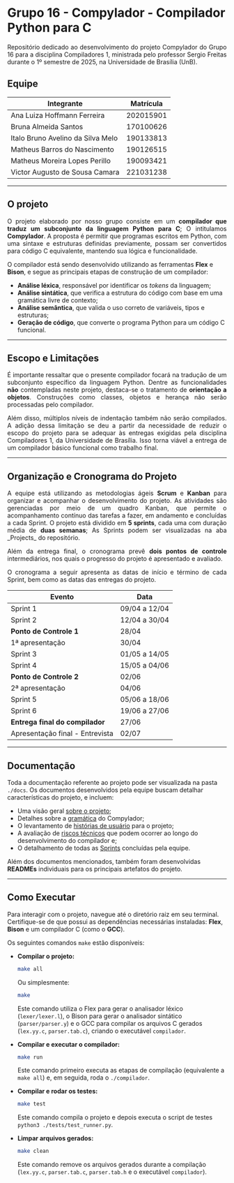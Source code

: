 # Grupo 16 - Compylador - Compilador Python para C

<p align = "justify">Repositório dedicado ao desenvolvimento do projeto Compylador do Grupo 16 para a disciplina Compiladores 1, ministrada pelo professor Sergio Freitas durante o 1º semestre de 2025, na Universidade de Brasília (UnB).</p>

## Equipe
|Integrante|Matrícula|
|----------|---------|
|Ana Luiza Hoffmann Ferreira|202015901|
|Bruna Almeida Santos|170100626|
|Italo Bruno Avelino da Silva Melo|190133813|
|Matheus Barros do Nascimento|190126515|
|Matheus Moreira Lopes Perillo|190093421|
|Victor Augusto de Sousa Camara|221031238|

---
## O projeto

<p align = "justify">O projeto elaborado por nosso grupo consiste em um <b>compilador que traduz um subconjunto da linguagem Python para C</b>; O intitulamos <b>Compylador</b>. A proposta é permitir que programas escritos em Python, com uma sintaxe e estruturas definidas previamente, possam ser convertidos para código C equivalente, mantendo sua lógica e funcionalidade.</p>

O compilador está sendo desenvolvido utilizando as ferramentas **Flex** e **Bison**, e segue as principais etapas de construção de um compilador:
- **Análise léxica**, responsável por identificar os *tokens* da linguagem;
- **Análise sintática**, que verifica a estrutura do código com base em uma gramática livre de contexto;
- **Análise semântica**, que valida o uso correto de variáveis, tipos e estruturas;
- **Geração de código**, que converte o programa Python para um código C funcional.

---
## Escopo e Limitações
<p align = "justify">É importante ressaltar que o presente compilador focará na tradução de um subconjunto específico da linguagem Python. Dentre as funcionalidades <b>não</b> contempladas neste projeto, destaca-se o tratamento de <b>orientação a objetos</b>. Construções como classes, objetos e herança não serão processadas pelo compilador.</p>

<p align = "justify">Além disso, múltiplos níveis de indentação também não serão compilados. A adição dessa limitação se deu a partir da necessidade de reduzir o escopo do projeto para se adequar às entregas exigidas pela disciplina Compiladores 1, da Universidade de Brasília. Isso torna viável a entrega de um compilador básico funcional como trabalho final.</p>

---
## Organização e Cronograma do Projeto

<p align = "justify">A equipe está utilizando as metodologias ágeis <b>Scrum</b> e <b>Kanban</b> para organizar e acompanhar o desenvolvimento do projeto. As atividades são gerenciadas por meio de um quadro Kanban, que permite o acompanhamento contínuo das tarefas a fazer, em andamento e concluídas a cada Sprint. O projeto está dividido em <b>5 sprints</b>, cada uma com duração média de <b>duas semanas</b>; As Sprints podem ser visualizadas na aba _Projects_ do repositório.</p>

<p align = "justify">Além da entrega final, o cronograma prevê <b>dois pontos de controle</b> intermediários, nos quais o progresso do projeto é apresentado e avaliado.</p>

<p align = "justify">O cronograma a seguir apresenta as datas de início e término de cada Sprint, bem como as datas das entregas do projeto.</p>

|Evento|Data|
|------|----|
|Sprint 1|09/04 a 12/04|
|Sprint 2|12/04 a 30/04|
|**Ponto de Controle 1**|28/04|
|1ª apresentação|30/04|
|Sprint 3|01/05 a 14/05|
|Sprint 4|15/05 a 04/06|
|**Ponto de Controle 2**|02/06|
|2ª apresentação|04/06|
|Sprint 5|05/06 a 18/06|
|Sprint 6|19/06 a 27/06|
|**Entrega final do compilador**|27/06|
|Apresentação final - Entrevista|02/07|

---
## Documentação

Toda a documentação referente ao projeto pode ser visualizada na pasta `./docs`. Os documentos desenvolvidos pela equipe buscam detalhar características do projeto, e incluem:

* Uma visão geral [sobre o projeto](https://github.com/brunaalmeidasantos/G16-compiladores-projeto/blob/main/docs/sobre_o_projeto.md);
* Detalhes sobre a [gramática](https://github.com/brunaalmeidasantos/G16-compiladores-projeto/blob/main/docs/gramatica.md) do Compylador;
* O levantamento de [histórias de usuário](https://github.com/brunaalmeidasantos/G16-compiladores-projeto/blob/main/docs/historias_usuario.md) para o projeto;
* A avaliação de [riscos técnicos]() que podem ocorrer ao longo do desenvolvimento do compilador e;
* O detalhamento de todas as [Sprints](https://github.com/brunaalmeidasantos/G16-compiladores-projeto/blob/main/docs/sprints.md) concluídas pela equipe.

Além dos documentos mencionados, também foram desenvolvidas **READMEs** individuais para os principais artefatos do projeto.

---
## Como Executar

Para interagir com o projeto, navegue até o diretório raiz em seu terminal. Certifique-se de que possui as dependências necessárias instaladas: **Flex**, **Bison** e um compilador C (como o **GCC**).

Os seguintes comandos `make` estão disponíveis:

* **Compilar o projeto:**
    ```bash
    make all
    ```
    Ou simplesmente:
    ```bash
    make
    ```
    Este comando utiliza o Flex para gerar o analisador léxico (`lexer/lexer.l`), o Bison para gerar o analisador sintático (`parser/parser.y`) e o GCC para compilar os arquivos C gerados (`lex.yy.c`, `parser.tab.c`), criando o executável `compilador`.

* **Compilar e executar o compilador:**
    ```bash
    make run
    ```
    Este comando primeiro executa as etapas de compilação (equivalente a `make all`) e, em seguida, roda o `./compilador`.

* **Compilar e rodar os testes:**
    ```bash
    make test
    ```
    Este comando compila o projeto e depois executa o script de testes `python3 ./tests/test_runner.py`.

* **Limpar arquivos gerados:**
    ```bash
    make clean
    ```
    Este comando remove os arquivos gerados durante a compilação (`lex.yy.c`, `parser.tab.c`, `parser.tab.h` e o executável `compilador`).
